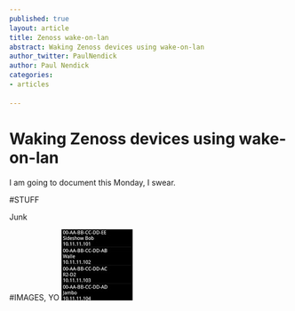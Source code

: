 ```yaml
---
published: true
layout: article
title: Zenoss wake-on-lan
abstract: Waking Zenoss devices using wake-on-lan
author_twitter: PaulNendick
author: Paul Nendick
categories:
- articles

---
```


# Waking Zenoss devices using wake-on-lan

I am going to document this Monday, I swear.

#STUFF

Junk

#IMAGES, YO
![WOL icon](/assets/images/wol-icon.jpg)

